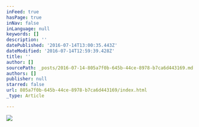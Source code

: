 ```yaml
---
inFeed: true
hasPage: true
inNav: false
inLanguage: null
keywords: []
description: ''
datePublished: '2016-07-14T13:00:35.443Z'
dateModified: '2016-07-14T12:59:39.428Z'
title: ''
author: []
sourcePath: _posts/2016-07-14-805a7f0b-645b-44ce-8978-b7ca6d443169.md
authors: []
publisher: null
starred: false
url: 805a7f0b-645b-44ce-8978-b7ca6d443169/index.html
_type: Article

---
```

![](https://the-grid-user-content.s3-us-west-2.amazonaws.com/81fb5861-6ddc-4811-9827-f6801b7ecc5d.jpg)
